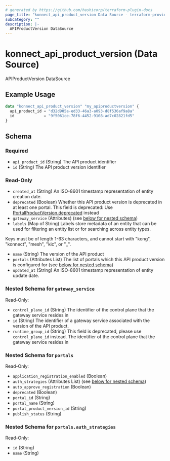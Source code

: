 ```yaml
---
# generated by https://github.com/hashicorp/terraform-plugin-docs
page_title: "konnect_api_product_version Data Source - terraform-provider-konnect"
subcategory: ""
description: |-
  APIProductVersion DataSource
---
```


# konnect_api_product_version (Data Source)

APIProductVersion DataSource

## Example Usage

```terraform
data "konnect_api_product_version" "my_apiproductversion" {
  api_product_id = "d32d905a-ed33-46a3-a093-d8f536af9a8a"
  id             = "9f5061ce-78f6-4452-9108-ad7c02821fd5"
}
```

<!-- schema generated by tfplugindocs -->
## Schema

### Required

- `api_product_id` (String) The API product identifier
- `id` (String) The API product version identifier

### Read-Only

- `created_at` (String) An ISO-8601 timestamp representation of entity creation date.
- `deprecated` (Boolean) Whether this API product version is deprecated in at least one portal. This field is deprecated: Use [PortalProductVersion.deprecated](https://docs.konghq.com/konnect/api/portal-management/latest/#/Portal%20Product%20Versions/create-portal-product-version) instead
- `gateway_service` (Attributes) (see [below for nested schema](#nestedatt--gateway_service))
- `labels` (Map of String) Labels store metadata of an entity that can be used for filtering an entity list or for searching across entity types. 

Keys must be of length 1-63 characters, and cannot start with "kong", "konnect", "mesh", "kic", or "_".
- `name` (String) The version of the API product
- `portals` (Attributes List) The list of portals which this API product version is configured for (see [below for nested schema](#nestedatt--portals))
- `updated_at` (String) An ISO-8601 timestamp representation of entity update date.

<a id="nestedatt--gateway_service"></a>
### Nested Schema for `gateway_service`

Read-Only:

- `control_plane_id` (String) The identifier of the control plane that the gateway service resides in
- `id` (String) The identifier of a gateway service associated with the version of the API product.
- `runtime_group_id` (String) This field is deprecated, please use `control_plane_id` instead. The identifier of the control plane that the gateway service resides in


<a id="nestedatt--portals"></a>
### Nested Schema for `portals`

Read-Only:

- `application_registration_enabled` (Boolean)
- `auth_strategies` (Attributes List) (see [below for nested schema](#nestedatt--portals--auth_strategies))
- `auto_approve_registration` (Boolean)
- `deprecated` (Boolean)
- `portal_id` (String)
- `portal_name` (String)
- `portal_product_version_id` (String)
- `publish_status` (String)

<a id="nestedatt--portals--auth_strategies"></a>
### Nested Schema for `portals.auth_strategies`

Read-Only:

- `id` (String)
- `name` (String)
